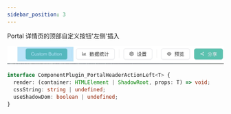 ```yaml
---
sidebar_position: 3
---
```


Portal 详情页的顶部自定义按钮'左侧'插入

![portal-header-action-left](./assets/portal-header-action-left.jpeg)

```typescript
interface ComponentPlugin_PortalHeaderActionLeft<T> {
  render: (container: HTMLElement | ShadowRoot, props: T) => void;
  cssString: string | undefined;
  useShadowDom: boolean | undefined;
}
```
